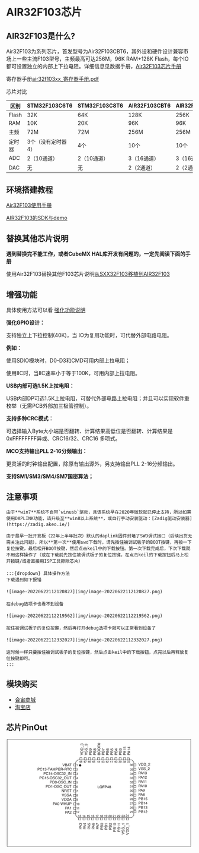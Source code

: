 # AIR32F103芯片

## AIR32F103是什么?

Air32F103为系列芯片，首发型号为Air32F103CBT6，其外设和硬件设计兼容市场上一些主流F103型号，主频最高可达256M，96K RAM+128K Flash，每个IO都可设置独立的内部上下拉电阻。详细信息见数据手册，[Air32F103芯片手册](https://cdn.openluat-luatcommunity.openluat.com/attachment/20230326193134901_AIR32F103xxxx%E8%8A%AF%E7%89%87%E6%95%B0%E6%8D%AE%E6%89%8B%E5%86%8C.pdf)

寄存器手册[air32f103xx_寄存器手册.pdf](https://cdn.openluat-luatcommunity.openluat.com/attachment/20230326193200002_air32f103xx_寄存器手册.pdf)

芯片对比

| 区别   | STM32F103C6T6      | STM32F103C8T6 | AIR32F103CBT6 | AIR32F103CCT6 |
| ------ | ------------------ | ------------- | ------------- | ------------- |
| Flash  | 32K                | 64K           | 128K          | 256K          |
| RAM    | 10K                | 20K           | 96K           | 96K           |
| 主频   | 72M                | 72M           | 256M          | 256M          |
| 定时器 | 3个（没有定时器4） | 4个           | 10个          | 10个          |
| ADC    | 2（10通道）        | 2（10通道）   | 3（16通道）   | 3（16通道）   |
| DAC    | 无                 | 无            | 2（2通道）    | 2（2通道）    |

## 环境搭建教程

[Air32F103使用手册](https://wiki.luatos.com/chips/air32f103/Air32f103.html)

[AIR32F103的SDK与demo](https://gitee.com/openLuat/luatos-soc-air32f103)

## 替换其他芯片说明

**遇到替换完不能工作，或者CubeMX HAL库开发有问题的，一定先阅读下面的手册**

使用Air32F103替换其他F103芯片说明[从SXX32F103移植到AIR32F103](https://wiki.luatos.com/chips/air32f103/switchFromSxx.html)

## 增强功能

具体使用方法可以看 [强化功能说明](https://wiki.luatos.com/chips/air32f103/enhancement.html)

**强化GPIO设计：**

支持独立上下拉控制(40K)，当 IO为复用功能时，可代替外部电路电阻。

**例如：**

使用SDIO模块时，D0-D3和CMD可用内部上拉电阻；

使用IIC时，当IIC速率小于等于100K，可用内部上拉电阻。

**USB内部可选1.5K上拉电阻：**

USB内部DP可选1.5K上拉电阻，可替代外部电路上拉电阻；并且可以实现软件重枚举（无需PCB外部加三极管控制）。

**支持多种CRC模式：**

可选择输入Byte大小端是否翻转、计算结果高低位是否翻转、计算结果是0xFFFFFFFF异或、CRC16/32、CRC16 多项式。

**MCO支持输出PLL 2-16分频输出：**

更灵活的时钟输出配置，除原有输出源外，另支持输出PLL 2-16分频输出。

**支持SM1/SM3/SM4/SM7国密算法；**

## 注意事项

```{note}
由于**win7**系统不自带`winusb`驱动，且该系统早在2020年微软就已停止支持，所以如需使用DAPLINK功能，请升级至**win8以上系统**，或自行手动安装驱动：[Zadig驱动安装器](https://zadig.akeo.ie/)
```

```{note}
由于最早一批开发板（22年上半年批次）默认的daplink固件封堵了SWD调试接口（后续出货无需关注此问题），所以**第一次**使用swd下载时，请先按住被调试板子的BOOT按键，再按一下复位按键，最后松开BOOT按键，然后点击keil中的下载按钮。第一次下载完成后，下次下载就不用这样操作了（或在下载前先按住被调试板子的复位按键，在点击keil的下载按钮后马上松开按键/或者直接用ISP工具擦除芯片）

:::{dropdown} 具体操作方法
下载遇到如下报错

![image-20220622112120827](img/image-20220622112120827.png)

在debug选项卡也看不到设备

![image-20220622112219562](img/image-20220622112219562.png)

按住被调试板子的复位按键，然后再打开debug选项卡就可以正常看到设备了

![image-20220622112332027](img/image-20220622112332027.png)

这时候一样只要按住被调试板子的复位按键，然后点击keil中的下载按钮，点完以后再释放复位按键即可。
:::

```

## 模块购买

* [合宙商城](https://appc6kjfor22343.h5.xiaoeknow.com)
* [淘宝店](https://luat.taobao.com)

## 芯片PinOut

![image-20220605163450851](img/image-20220605163450851.png)
